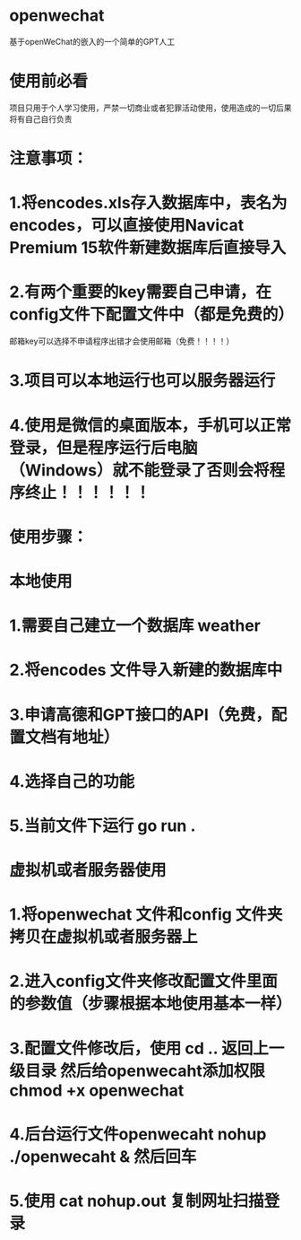 # openwechat
基于openWeChat的嵌入的一个简单的GPT人工

# 使用前必看
项目只用于个人学习使用，严禁一切商业或者犯罪活动使用，使用造成的一切后果将有自己自行负责


# 注意事项：
# 1.将encodes.xls存入数据库中，表名为encodes，可以直接使用Navicat Premium 15软件新建数据库后直接导入
# 2.有两个重要的key需要自己申请，在config文件下配置文件中（都是免费的）
邮箱key可以选择不申请程序出错才会使用邮箱（免费！！！！）
# 3.项目可以本地运行也可以服务器运行
# 4.使用是微信的桌面版本，手机可以正常登录，但是程序运行后电脑（Windows）就不能登录了否则会将程序终止！！！！！！

# 使用步骤：
# 本地使用
# 1.需要自己建立一个数据库 weather
# 2.将encodes 文件导入新建的数据库中
# 3.申请高德和GPT接口的API（免费，配置文档有地址）
# 4.选择自己的功能
# 5.当前文件下运行 go run .

# 虚拟机或者服务器使用
# 1.将openwechat 文件和config 文件夹拷贝在虚拟机或者服务器上
# 2.进入config文件夹修改配置文件里面的参数值（步骤根据本地使用基本一样）
# 3.配置文件修改后，使用 cd ..  返回上一级目录  然后给openwecaht添加权限 chmod +x openwechat
# 4.后台运行文件openwecaht   nohup ./openwecaht & 然后回车
# 5.使用 cat nohup.out  复制网址扫描登录

